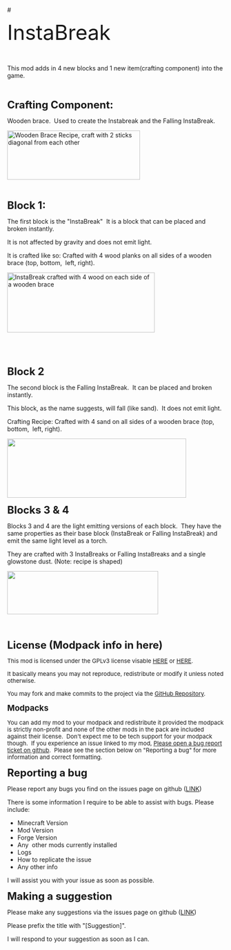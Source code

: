 #<p><span style="font-size: 36pt;">InstaBreak</span></p>
<p>&nbsp;</p>
<p>This mod adds in 4 new blocks and 1 new item(crafting component) into the game.</p>
<p>&nbsp;</p>
<p><span style="font-size: 18pt;"><strong>Crafting Component:</strong></span></p>
<p>Wooden brace.&nbsp; Used to create the Instabreak and the Falling InstaBreak.</p>
<p><img src="http://s22.postimg.org/y74coxqcx/screenshot_25.png" alt="Wooden Brace Recipe, craft with 2 sticks diagonal from each other" width="308" height="114" /></p>
<p>&nbsp;</p>
<p><span style="font-size: 18pt;"><strong>Block 1:</strong></span></p>
<p>The first block is the "InstaBreak"&nbsp; It is a block that can be placed and broken instantly.</p>
<p>It is not affected by gravity and does not emit light.</p>
<p>It is crafted like so: Crafted with 4 wood planks on all sides of a wooden brace (top, bottom,&nbsp; left, right).</p>
<p><img src="http://s22.postimg.org/b6xpclsj5/screenshot_25.png" alt="InstaBreak crafted with 4 wood on each side of a wooden brace" width="342" height="139" /></p>
<p>&nbsp;</p>
<p>&nbsp;</p>
<p><span style="font-size: 18pt;"><strong>Block 2</strong></span></p>
<p>The second block is the Falling InstaBreak.&nbsp; It can be placed and broken instantly.</p>
<p>This block, as the name suggests, will fall (like sand).&nbsp; It does not emit light.</p>
<p>Crafting Recipe: Crafted with 4 sand on all sides of a wooden brace (top, bottom,&nbsp; left, right).</p>
<p><img src="http://s22.postimg.org/uq2alyrap/screenshot_25.png" alt="" width="415" height="137" /></p>
<p><span style="font-size: 18pt;"><strong>Blocks 3 &amp; 4</strong></span></p>
<p>Blocks 3 and 4 are the light emitting versions of each block.&nbsp; They have the same properties as their base block (InstaBreak or Falling InstaBreak) and emit the same light level as a torch.</p>
<p>They are crafted with 3 InstaBreaks or Falling <span style="font-size: 10pt;">InstaBreaks</span> and a single glowstone dust. (Note: recipe is shaped)</p>
<p><img src="http://s22.postimg.org/q5g4717ld/screenshot_25.png" alt="" width="350" height="100" /></p>
<p><span style="font-size: 18pt;"><strong>&nbsp;</strong></span></p>
<p><span style="font-size: 18pt;"><strong>License (Modpack info in here)<br /></strong></span></p>
<p><span style="font-size: 10pt;">This mod is licensed under the GPLv3 license visable <a title="https://github.com/adencraft-minecraft/InstaBreak/blob/master/LICENSE" href="https://github.com/adencraft-minecraft/InstaBreak/blob/master/LICENSE">HERE</a> or <a href="http://www.gnu.org/licenses/lgpl-3.0.txt">HERE</a>.</span></p>
<p><span style="font-size: 10pt;">It basically means you may not reproduce, redistribute or modify it unless noted otherwise.</span></p>
<p><span style="font-size: 10pt;">You may fork and make commits to the project via the <a href="https://github.com/adencraft-minecraft/InstaBreak">GitHub Repository</a>.</span></p>
<p><span style="font-size: 14pt;"><strong>Modpacks</strong></span></p>
<p><span style="font-size: 10pt;">You can add my mod to your modpack and redistribute it provided the modpack is strictly non-profit and none of the other mods in the pack are included against their license.&nbsp; Don't expect me to be tech support for your modpack though.&nbsp; If you experience an issue linked to my mod, <a href="https://github.com/adencraft-minecraft/InstaBreak/issues/new">Please open a bug report ticket on github</a>.&nbsp; Please see the section below on "Reporting a bug" for more information and correct formatting.</span></p>
<p><span style="font-size: 18pt;"><strong>Reporting a bug</strong></span></p>
<p>Please report any bugs you find on the issues page on github (<a href="https://github.com/adencraft-minecraft/InstaBreak/issues">LINK</a>)</p>
<p>There is some information I require to be able to assist with bugs. Please include:</p>
<ul>
<li>Minecraft Version</li>
<li>Mod Version</li>
<li>Forge Version</li>
<li>Any&nbsp; other mods currently installed</li>
<li>Logs</li>
<li>How to replicate the issue</li>
<li>Any other info</li>
</ul>
<p>I will assist you with your issue as soon as possible.</p>
<p><span style="font-size: 18pt;"><strong>Making a suggestion</strong></span></p>
<p>Please make any suggestions via the issues page on github (<a href="https://github.com/adencraft-minecraft/InstaBreak/issues">LINK</a>)</p>
<p>Please prefix the title with "[Suggestion]".</p>
<p>I will respond to your suggestion as soon as I can.</p>
